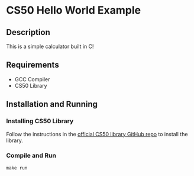 # CS50 Hello World Example

## Description
This is a simple calculator built in C!

## Requirements
- GCC Compiler
- CS50 Library

## Installation and Running

### Installing CS50 Library
Follow the instructions in the [official CS50 library GitHub repo](https://github.com/cs50/libcs50) to install the library.

### Compile and Run
`make run`

